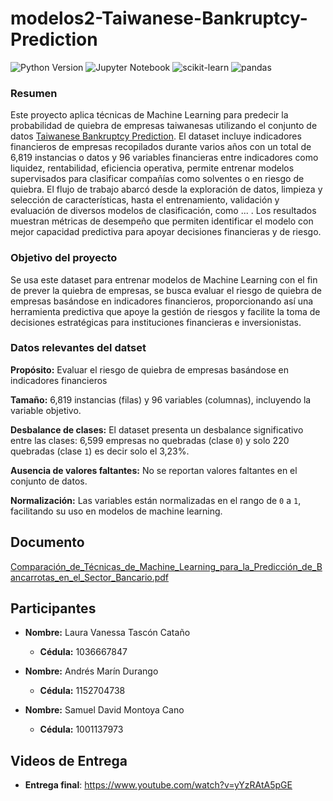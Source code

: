 # modelos2-Taiwanese-Bankruptcy-Prediction
![Python Version](https://img.shields.io/badge/python-3.12.5-blue.svg)
![Jupyter Notebook](https://img.shields.io/badge/Jupyter-Notebook-orange)
![scikit-learn](https://img.shields.io/badge/scikit--learn-v1.5.1-pink)
![pandas](https://img.shields.io/badge/matplotlib-v3.7.1-blue)


### Resumen

Este proyecto aplica técnicas de Machine Learning para predecir la probabilidad de quiebra de empresas taiwanesas utilizando el conjunto de datos [Taiwanese Bankruptcy Prediction](https://archive.ics.uci.edu/dataset/572/taiwanese+bankruptcy+prediction). El dataset incluye indicadores financieros de empresas recopilados durante varios años con un total de 6,819 instancias o datos y 96 variables financieras entre indicadores como liquidez, rentabilidad, eficiencia operativa, permite entrenar modelos supervisados para clasificar compañías como solventes o en riesgo de quiebra. El flujo de trabajo abarcó desde la exploración de datos, limpieza y selección de características, hasta el entrenamiento, validación y evaluación de diversos modelos de clasificación, como ... . Los resultados muestran métricas de desempeño que permiten identificar el modelo con mejor capacidad predictiva para apoyar decisiones financieras y de riesgo.

### Objetivo del proyecto
Se usa este dataset para entrenar modelos de Machine Learning con el fin de prever la quiebra de empresas, se busca evaluar el riesgo de quiebra de empresas basándose en indicadores financieros, proporcionando así una herramienta predictiva que apoye la gestión de riesgos y facilite la toma de decisiones estratégicas para instituciones financieras e inversionistas.

### Datos relevantes del datset
**Propósito:** Evaluar el riesgo de quiebra de empresas basándose en indicadores financieros

**Tamaño:** 6,819 instancias (filas) y 96 variables (columnas), incluyendo la variable objetivo.

**Desbalance de clases:** El dataset presenta un desbalance significativo entre las clases: 6,599 empresas no quebradas (clase `0`) y solo 220 quebradas (clase `1`) es decir solo el 3,23%.

**Ausencia de valores faltantes:** No se reportan valores faltantes en el conjunto de datos.

**Normalización:** Las variables están normalizadas en el rango de `0` a `1`, facilitando su uso en modelos de machine learning.

## Documento 
[Comparación_de_Técnicas_de_Machine_Learning_para_la_Predicción_de_Bancarrotas_en_el_Sector_Bancario.pdf](https://github.com/superpollo2/modelos2-Taiwanese-Bankruptcy-Prediction/blob/34592bee00f0164cd4fa988e28ebcb4dec3cb04a/Comparaci%C3%B3n_de_T%C3%A9cnicas_de_Machine_Learning_para_la_Predicci%C3%B3n_de_Bancarrotas_en_el_Sector_Bancario.pdf)

## Participantes

- **Nombre:** Laura Vanessa Tascón Cataño
  - **Cédula:** 1036667847


- **Nombre:** Andrés Marín Durango
  - **Cédula:** 1152704738

- **Nombre:** Samuel David Montoya Cano
  - **Cédula:** 1001137973

## Videos de Entrega

- **Entrega final**: <a href="https://www.youtube.com/watch?v=yYzRAtA5pGE" target="_blank">https://www.youtube.com/watch?v=yYzRAtA5pGE</a>


